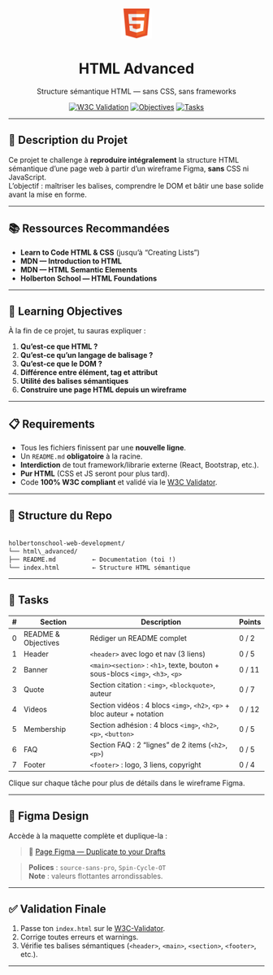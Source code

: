 <p align="center">
  <img src="https://raw.githubusercontent.com/devicons/devicon/master/icons/html5/html5-original.svg" alt="HTML5" width="60" height="60"/>
  <h1 align="center">HTML Advanced</h1>
  <p align="center">Structure sémantique HTML — sans CSS, sans frameworks</p>
</p>

<p align="center">
  <a href="https://validator.w3.org/"><img src="https://img.shields.io/badge/Validated-W3C-blue" alt="W3C Validation"></a>
  <a href="#learning-objectives"><img src="https://img.shields.io/badge/🎯-Objectives-orange" alt="Objectives"></a>
  <a href="#tasks"><img src="https://img.shields.io/badge/📚-Tasks-green" alt="Tasks"></a>
</p>

---

## 📝 Description du Projet

Ce projet te challenge à **reproduire intégralement** la structure HTML sémantique d’une page web à partir d’un wireframe Figma, **sans** CSS ni JavaScript.  
L’objectif : maîtriser les balises, comprendre le DOM et bâtir une base solide avant la mise en forme.

---

## 📚 Ressources Recommandées

- **Learn to Code HTML & CSS** (jusqu’à “Creating Lists”)  
- **MDN — Introduction to HTML**  
- **MDN — HTML Semantic Elements**  
- **Holberton School — HTML Foundations**  

---

## 🎯 Learning Objectives

À la fin de ce projet, tu sauras expliquer :

1. **Qu’est-ce que HTML ?**  
2. **Qu’est-ce qu’un langage de balisage ?**  
3. **Qu’est-ce que le DOM ?**  
4. **Différence entre élément, tag et attribut**  
5. **Utilité des balises sémantiques**  
6. **Construire une page HTML depuis un wireframe**

---

## 📋 Requirements

- Tous les fichiers finissent par une **nouvelle ligne**.  
- Un `README.md` **obligatoire** à la racine.  
- **Interdiction** de tout framework/librarie externe (React, Bootstrap, etc.).  
- **Pur HTML** (CSS et JS seront pour plus tard).  
- Code **100% W3C compliant** et validé via le [W3C Validator](https://validator.w3.org/).

---

## 📁 Structure du Repo

```

holbertonschool-web-development/
└── html\_advanced/
├── README.md          ← Documentation (toi !)
└── index.html         ← Structure HTML sémantique

```

---

## 🚀 Tasks

| # | Section           | Description                                                                 | Points |
|---|-------------------|-----------------------------------------------------------------------------|--------|
| 0 | README & Objectives | Rédiger un README complet                                                     | 0 / 2  |
| 1 | Header            | `<header>` avec logo et nav (3 liens)                                       | 0 / 5  |
| 2 | Banner            | `<main><section>` : `<h1>`, texte, bouton + sous-blocs `<img>`, `<h3>`, `<p>` | 0 / 11 |
| 3 | Quote             | Section citation : `<img>`, `<blockquote>`, auteur                            | 0 / 7  |
| 4 | Videos            | Section vidéos : 4 blocs `<img>`, `<h2>`, `<p>` + bloc auteur + notation      | 0 / 12 |
| 5 | Membership        | Section adhésion : 4 blocs `<img>`, `<h2>`, `<p>`, `<button>`                 | 0 / 5  |
| 6 | FAQ               | Section FAQ : 2 “lignes” de 2 items (`<h2>`, `<p>`)                          | 0 / 5  |
| 7 | Footer            | `<footer>` : logo, 3 liens, copyright                                     | 0 / 4  |

Clique sur chaque tâche pour plus de détails dans le wireframe Figma.

---

## 🎨 Figma Design

Accède à la maquette complète et duplique-la :

<blockquote>
  <p>🔗 <a href="https://www.figma.com/file/XXXXX/html-advanced">Page Figma — Duplicate to your Drafts</a></p>
</blockquote>

> **Polices** : `source-sans-pro`, `Spin-Cycle-OT`  
> **Note** : valeurs flottantes arrondissables.

---

## ✅ Validation Finale

1. Passe ton `index.html` sur le [W3C-Validator](https://validator.w3.org/).  
2. Corrige toutes erreurs et warnings.  
3. Vérifie tes balises sémantiques (`<header>`, `<main>`, `<section>`, `<footer>`, etc.).  

---

